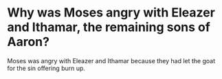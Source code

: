 # Why was Moses angry with Eleazer and Ithamar, the remaining sons of Aaron?

Moses was angry with Eleazer and Ithamar because they had let the goat for the sin offering burn up.
